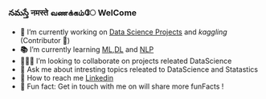 ### నమస్తే  नमस्ते  வணக்கம்ே  WelCome

- <b>🔭</b> I’m currently working on <a href="https://github.com/BHariKrishnaReddy/DataScience-Challeges">Data Science Projects</a> and _kaggling_ (Contributor 📝)
- <b>📚</b> I’m currently learning [ML](https://github.com/BHariKrishnaReddy/DataScience-Challeges),[DL](https://github.com/BHariKrishnaReddy/DeeplearningTF) and [NLP](https://github.com/BHariKrishnaReddy/NaturalProcessingLang)
- <b>🙋🏽‍♂️</b> I’m looking to collaborate on projects releated DataScience
- <b>🎤</b> Ask me about intresting topics releated to DataScience and Statastics
- <b>📨</b> How to reach me <a href="https://www.linkedin.com/in/bharikrishnareddy12aug1999">Linkedin</a>
- <b>💬</b> Fun fact: Get in touch with me on will share more funFacts !

